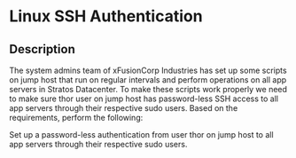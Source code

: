 # Linux SSH Authentication

## Description

The system admins team of xFusionCorp Industries has set up some scripts on jump host that run on regular intervals and perform operations on all app servers in Stratos Datacenter. To make these scripts work properly we need to make sure thor user on jump host has password-less SSH access to all app servers through their respective sudo users. Based on the requirements, perform the following:  

Set up a password-less authentication from user thor on jump host to all app servers through their respective sudo users.